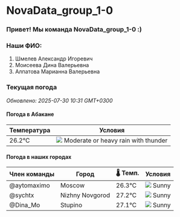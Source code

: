 # NovaData_group_1-0
### Привет! Мы команда NovaData_group_1-0 :)

### Наши ФИО:
1. Шмелев Александр Игоревич
2. Моисеева Дина Валерьевна
3. Алпатова Марианна Валерьевна

### Текущая погода
<!-- WEATHER:START -->
_Обновлено: 2025-07-30 10:31 GMT+0300_

#### Погода в Абакане

| Температура | Условия |
|-------------|----------|
| 26.2°C     | ![](https://cdn.weatherapi.com/weather/64x64/day/389.png) Moderate or heavy rain with thunder |

#### Погода в наших городах

| Член команды  | Город               | 🌡️ Темп.  | Условия          |
|---------------|---------------------|-----------|--------------------|
| @aytomaximo    | Moscow              |   26.3°C | ![](https://cdn.weatherapi.com/weather/64x64/day/113.png) Sunny        |
| @sychtx        | Nizhny Novgorod     |   27.2°C | ![](https://cdn.weatherapi.com/weather/64x64/day/113.png) Sunny        |
| @Dina_Mo       | Stupino             |   27.1°C | ![](https://cdn.weatherapi.com/weather/64x64/day/113.png) Sunny        |

<!-- WEATHER:END -->
